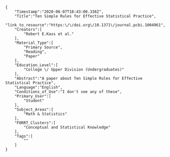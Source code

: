 
    {
        "Timestamp":"2020-06-07T18:43:00.336Z",
        "Title":"Ten Simple Rules for Effective Statistical Practice",
        "link_to_resource":"https:\/\/doi.org\/10.1371\/journal.pcbi.1004961",
        "Creators":[
            "Robert E.Kass et al."
        ],
        "Material_Type":[
            "Primary Source",
            "Reading",
            "Paper"
        ],
        "Education_Level":[
            "College \/ Upper Division (Undergraduates)"
        ],
        "Abstract":"A paper about Ten Simple Rules for Effective Statistical Practice",
        "Language":"English",
        "Conditions_of_Use":"I don't see any of these",
        "Primary_User":[
            "Student"
        ],
        "Subject_Areas":[
            "Math & Statistics"
        ],
        "FORRT_Clusters":[
            "Conceptual and Statistical Knowledge"
        ],
        "Tags":[
            ""
        ]
    }
